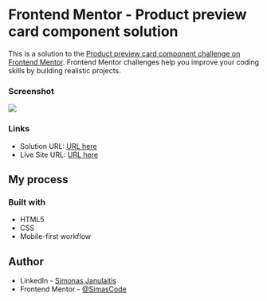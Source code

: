 # Frontend Mentor - Product preview card component solution

This is a solution to the [Product preview card component challenge on Frontend Mentor](https://www.frontendmentor.io/challenges/product-preview-card-component-GO7UmttRfa). Frontend Mentor challenges help you improve your coding skills by building realistic projects.

### Screenshot

![](./screenshot.jpg)

### Links

- Solution URL: [URL here](https://github.com/SimasCode/product-preview-card-component-main)
- Live Site URL: [URL here](https://productcardsimjan.netlify.app/)

## My process

### Built with

- HTML5
- CSS
- Mobile-first workflow

## Author

- LinkedIn - [Simonas Janulaitis](https://www.linkedin.com/in/simonas-janulaitis/)
- Frontend Mentor - [@SimasCode](https://www.frontendmentor.io/profile/SimasCode)
